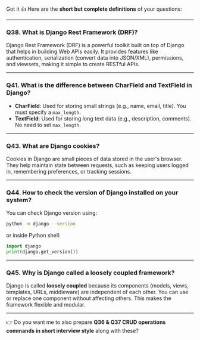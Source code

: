 Got it 👍 Here are the **short but complete definitions** of your questions:

---

### **Q38. What is Django Rest Framework (DRF)?**

Django Rest Framework (DRF) is a powerful toolkit built on top of Django that helps in building Web APIs easily. It provides features like authentication, serialization (convert data into JSON/XML), permissions, and viewsets, making it simple to create RESTful APIs.

---

### **Q41. What is the difference between CharField and TextField in Django?**

* **CharField**: Used for storing small strings (e.g., name, email, title). You must specify a `max_length`.
* **TextField**: Used for storing long text data (e.g., description, comments). No need to set `max_length`.

---

### **Q43. What are Django cookies?**

Cookies in Django are small pieces of data stored in the user's browser. They help maintain state between requests, such as keeping users logged in, remembering preferences, or tracking sessions.

---

### **Q44. How to check the version of Django installed on your system?**

You can check Django version using:

```bash
python -m django --version
```

or inside Python shell:

```python
import django
print(django.get_version())
```

---

### **Q45. Why is Django called a loosely coupled framework?**

Django is called **loosely coupled** because its components (models, views, templates, URLs, middleware) are independent of each other. You can use or replace one component without affecting others. This makes the framework flexible and modular.

---

👉 Do you want me to also prepare **Q36 & Q37 CRUD operations commands in short interview style** along with these?
